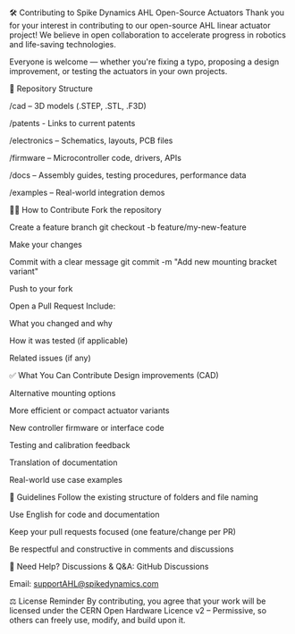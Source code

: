 🛠️ Contributing to Spike Dynamics AHL Open-Source Actuators
Thank you for your interest in contributing to our open-source AHL linear actuator project! We believe in open collaboration to accelerate progress in robotics and life-saving technologies.

Everyone is welcome — whether you're fixing a typo, proposing a design improvement, or testing the actuators in your own projects.

📂 Repository Structure

/cad – 3D models (.STEP, .STL, .F3D)

/patents - Links to current patents

/electronics – Schematics, layouts, PCB files

/firmware – Microcontroller code, drivers, APIs

/docs – Assembly guides, testing procedures, performance data

/examples – Real-world integration demos

🧑‍💻 How to Contribute
Fork the repository

Create a feature branch
git checkout -b feature/my-new-feature

Make your changes

Commit with a clear message
git commit -m "Add new mounting bracket variant"

Push to your fork

Open a Pull Request
Include:

What you changed and why

How it was tested (if applicable)

Related issues (if any)

✅ What You Can Contribute
Design improvements (CAD)

Alternative mounting options

More efficient or compact actuator variants

New controller firmware or interface code

Testing and calibration feedback

Translation of documentation

Real-world use case examples

🧾 Guidelines
Follow the existing structure of folders and file naming

Use English for code and documentation

Keep your pull requests focused (one feature/change per PR)

Be respectful and constructive in comments and discussions

💬 Need Help?
Discussions & Q&A: GitHub Discussions

Email: supportAHL@spikedynamics.com

⚖️ License Reminder
By contributing, you agree that your work will be licensed under the CERN Open Hardware Licence v2 – Permissive, so others can freely use, modify, and build upon it.

